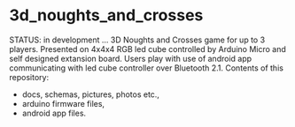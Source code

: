 # 3d_noughts_and_crosses
STATUS: in development ...
3D Noughts and Crosses game for up to 3 players. Presented on 4x4x4 RGB led cube controlled by Arduino Micro and self designed extansion board. Users play with use of android app communicating with led cube controller over Bluetooth 2.1. 
Contents of this repository:
 - docs, schemas, pictures, photos etc.,
 - arduino firmware files,
 - android app files.
